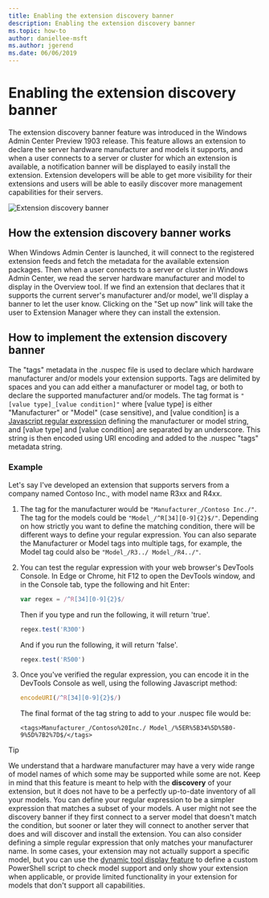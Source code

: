 ```yaml
---
title: Enabling the extension discovery banner
description: Enabling the extension discovery banner
ms.topic: how-to
author: daniellee-msft
ms.author: jgerend
ms.date: 06/06/2019
---
```

# Enabling the extension discovery banner

The extension discovery banner feature was introduced in the Windows Admin Center Preview 1903 release. This feature allows an extension to declare the server hardware manufacturer and models it supports, and when a user connects to a server or cluster for which an extension is available, a notification banner will be displayed to easily install the extension. Extension developers will be able to get more visibility for their extensions and users will be able to easily discover more management capabilities for their servers.

![Extension discovery banner](../../media/extend-guides-extension-discovery-banner/extension-discovery-banner.png)

## How the extension discovery banner works

When Windows Admin Center is launched, it will connect to the registered extension feeds and fetch the metadata for the available extension packages. Then when a user connects to a server or cluster in Windows Admin Center, we read the server hardware manufacturer and model to display in the Overview tool. If we find an extension that declares that it supports the current server's manufacturer and/or model, we'll display a banner to let the user know. Clicking on the "Set up now" link will take the user to Extension Manager where they can install the extension.

## How to implement the extension discovery banner

The "tags" metadata in the .nuspec file is used to declare which hardware manufacturer and/or models your extension supports. Tags are delimited by spaces and you can add either a manufacturer or model tag, or both to declare the supported manufacturer and/or models. The tag format is ``"[value type]_[value condition]"`` where [value type] is either "Manufacturer" or "Model" (case sensitive), and [value condition] is a [Javascript regular expression](https://developer.mozilla.org/docs/Web/JavaScript/Guide/Regular_Expressions) defining the manufacturer or model string, and [value type] and [value condition] are separated by an underscore. This string is then encoded using URI encoding and added to the .nuspec "tags" metadata string.

### Example

Let's say I've developed an extension that supports servers from a company named Contoso Inc., with model name R3xx and R4xx.

1. The tag for the manufacturer would be ``"Manufacturer_/Contoso Inc./"``. The tag for the models could be ``"Model_/^R[34][0-9]{2}$/"``. Depending on how strictly you want to define the matching condition, there will be different ways to define your regular expression. You can also separate the Manufacturer or Model tags into multiple tags, for example, the Model tag could also be ``"Model_/R3../ Model_/R4../"``.
2. You can test the regular expression with your web browser's DevTools Console. In Edge or Chrome, hit F12 to open the DevTools window, and in the Console tab, type the following and hit Enter:

   ```javascript
   var regex = /^R[34][0-9]{2}$/
   ```

   Then if you type and run the following, it will return 'true'.

   ```javascript
   regex.test('R300')
   ```

   And if you run the following, it will return 'false'.

   ```javascript
   regex.test('R500')
   ```

3. Once you've verified the regular expression, you can encode it in the DevTools Console as well, using the following Javascript method:

   ```javascript
   encodeURI(/^R[34][0-9]{2}$/)
   ```

   The final format of the tag string to add to your .nuspec file would be:

   ```
   <tags>Manufacturer_/Contoso%20Inc./ Model_/%5ER%5B34%5D%5B0-9%5D%7B2%7D$/</tags>
   ```

> [!Tip]
> We understand that a hardware manufacturer may have a very wide range of model names of which some may be supported while some are not. Keep in mind that this feature is meant to help with the **discovery** of your extension, but it does not have to be a perfectly up-to-date inventory of all your models. You can define your regular expression to be a simpler expression that matches a subset of your models. A user might not see the discovery banner if they first connect to a server model that doesn't match the condition, but sooner or later they will connect to another server that does and will discover and install the extension. You can also consider defining a simple regular expression that only matches your manufacturer name. In some cases, your extension may not actually support a specific model, but you can use the [dynamic tool display feature](./dynamic-tool-display.md) to define a custom PowerShell script to check model support and only show your extension when applicable, or provide limited functionality in your extension for models that don't support all capabilities.
